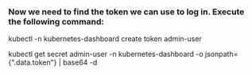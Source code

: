 ### Now we need to find the token we can use to log in. Execute the following command:
kubectl -n kubernetes-dashboard create token admin-user

kubectl get secret admin-user -n kubernetes-dashboard -o jsonpath={".data.token"} | base64 -d